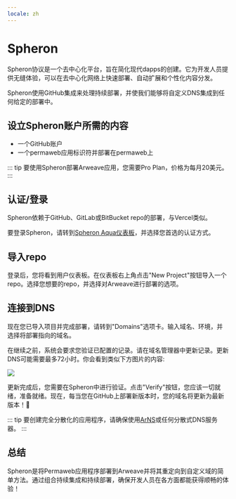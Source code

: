 ```yaml
---
locale: zh
---
```

# Spheron

Spheron协议是一个去中心化平台，旨在简化现代dapps的创建。它为开发人员提供无缝体验，可以在去中心化网络上快速部署、自动扩展和个性化内容分发。

Spheron使用GitHub集成来处理持续部署，并使我们能够将自定义DNS集成到任何给定的部署中。

## 设立Spheron账户所需的内容

* 一个GitHub账户
* 一个permaweb应用标识符并部署在permaweb上

::: tip
要使用Spheron部署Arweave应用，您需要Pro Plan，价格为每月20美元。
:::

## 认证/登录

Spheron依赖于GitHub、GitLab或BitBucket repo的部署，与Vercel类似。

要登录Spheron，请转到[Spheron Aqua仪表板](https://app.spheron.network/)，并选择您首选的认证方式。

## 导入repo

登录后，您将看到用户仪表板。在仪表板右上角点击"New Project"按钮导入一个repo。选择您想要的repo，并选择对Arweave进行部署的选项。

## 连接到DNS

现在您已导入项目并完成部署，请转到"Domains"选项卡。输入域名、环境，并选择将部署指向的域名。

在继续之前，系统会要求您验证已配置的记录。请在域名管理器中更新记录。更新DNS可能需要最多72小时。你会看到类似下方图片的内容:

<img src="https://arweave.net/8BNk8spFayPCdCHx1XrsoMtMdX1-qsDYAORPJ8BNZ3Y" />

更新完成后，您需要在Spheron中进行验证。点击"Verify"按钮，您应该一切就绪，准备就绪。现在，每当您在GitHub上部署新版本时，您的域名将更新为最新版本！🎉

::: tip
要创建完全分散化的应用程序，请确保使用[ArNS](https://ar.io/arns)或任何分散式DNS服务器。
:::

## 总结

Spheron是将Permaweb应用程序部署到Arweave并将其重定向到自定义域的简单方法。通过组合持续集成和持续部署，确保开发人员在各方面都能获得顺畅的体验！